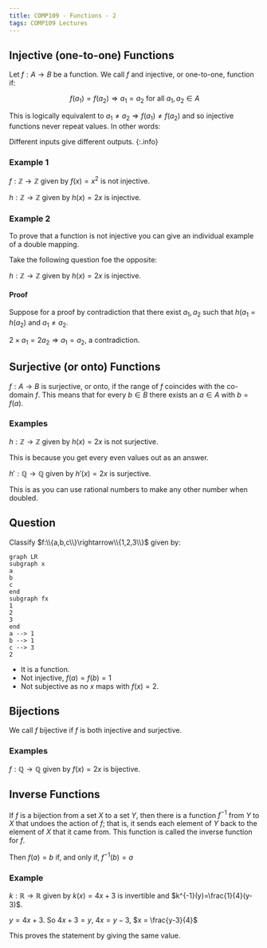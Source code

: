 ```yaml
---
title: COMP109 - Functions - 2
tags: COMP109 Lectures
---
```

## Injective (one-to-one) Functions
Let $f:A\rightarrow B$ be a function. We call $f$ and injective, or one-to-one, function if:

$$f(a_1)=f(a_2)\Rightarrow a_1 = a_2 \text{ for all } a_1,a_2\in A$$

This is logically equivalent to $a_1\neq a_2 \Rightarrow f(a_1) \neq f(a_2)$ and so injective functions never repeat values. In other words:

Different inputs give different outputs.
{:.info}

### Example 1
$f:\mathbb{Z}\rightarrow \mathbb{Z}$ given by $f(x)=x^2$ is not injective.

$h:\mathbb{Z}\rightarrow \mathbb{Z}$ given by $h(x)=2x$ is injective.

### Example 2
To prove that a function is not injective you can give an individual example of a double mapping.

Take the following question foe the opposite:

$h:\mathbb{Z}\rightarrow \mathbb{Z}$ given by $h(x)=2x$ is injective.

#### Proof
Suppose for a proof by contradiction that there exist $a_1,a_2$ such that $h(a_1=h(a_2)$ and $a_1\neq a_2$.

$2\times a_1 = 2a_2 \Rightarrow a_1 = a_2$, a contradiction.

## Surjective (or onto) Functions
$f:A\rightarrow B$ is surjective, or onto, if the range of $f$ coincides with the co-domain $f$. This means that for every $b\in B$ there exists an $a\in A$ with $b=f(a)$.

### Examples
$h:\mathbb{Z}\rightarrow \mathbb{Z}$ given by $h(x)=2x$ is not surjective.

This is because you get every even values out as an answer.

$h':\mathbb{Q}\rightarrow \mathbb{Q}$ given by $h'(x)=2x$ is surjective.

This is as you can use rational numbers to make any other number when doubled.

## Question
Classify $f:\\{a,b,c\\}\rightarrow\\{1,2,3\\}$ given by:

```mermaid
graph LR
subgraph x
a
b
c
end
subgraph fx
1
2
3
end
a --> 1
b --> 1
c --> 3
2
```

* It is a function.
* Not injective, $f(a)=f(b)=1$
* Not subjective as no $x$ maps with $f(x)=2$.

## Bijections
We call $f$ bijective if $f$ is both injective and surjective.

### Examples
$f:\mathbb{Q}\rightarrow \mathbb{Q}$ given by $f(x)=2x$ is bijective.

## Inverse Functions
If $f$ is a bijection from a set $X$ to a set $Y$, then there is a function $f^{-1}$ from $Y$ to $X$ that undoes the action of $f$; that is, it sends each element of $Y$ back to the element of $X$ that it came from. This function is called the inverse function for $f$.

Then $f(a)=b$ if, and only if, $f^{-1}(b)=a$

### Example
$k:\mathbb{R}\rightarrow \mathbb{R}$ given by $k(x)=4x+3$ is invertible and $k^{-1}(y)=\frac{1}{4}(y-3)$. 

$y=4x+3$. So $4x+3=y$, $4x=y-3$, $x = \frac{y-3}{4}$

This proves the statement by giving the same value.

